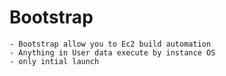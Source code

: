 # Bootstrap
    - Bootstrap allow you to Ec2 build automation
    - Anything in User data execute by instance OS
    - only intial launch 
    
